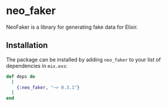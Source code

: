 # neo_faker

NeoFaker is a library for generating fake data for Elixir.

## Installation

The package can be installed by adding `neo_faker` to your list of dependencies in `mix.exs`:

```elixir
def deps do
  [
    {:neo_faker, "~> 0.3.1"}
  ]
end
```
